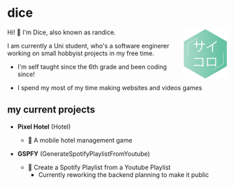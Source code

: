 # dice

<img width="20%" align="right" src="https://github.com/DiceRandom/DiceRandom/blob/master/logo.png?raw=true" />
<p font-size="20px" >Hi! 👋 I'm Dice, also known as randice.</p>
<p>I am currently a Uni student, who's a software enginerer working on small hobbyist projects in my free time. </p>

- I'm self taught since the 6th grade and been coding since!

- I spend my most of my time making websites and videos games


## my current projects

- **Pixel Hotel** (Hotel) 
    - 🏨 A mobile hotel management game

- **GSPFY** (GenerateSpotifyPlaylistFromYoutube)
    - 🎵 Create a Spotify Playlist from a Youtube Playlist
        - Currently reworking the backend planning to make it public

